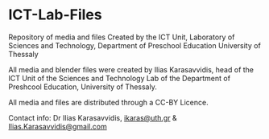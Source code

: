 # ICT-Lab-Files
Repository of media and files Created by the ICT Unit, Laboratory of Sciences and Technology, Department of Preschool Education University of Thessaly

All media and blender files were created by Ilias Karasavvidis, head of the ICT Unit of the Sciences and Technology Lab of the Department of Preshcool Education, University of Thessaly. 

All media and files are distributed through a CC-BY Licence. 

Contact info: Dr Ilias Karasavvidis, ikaras@uth.gr & Ilias.Karasavvidis@gmail.com
